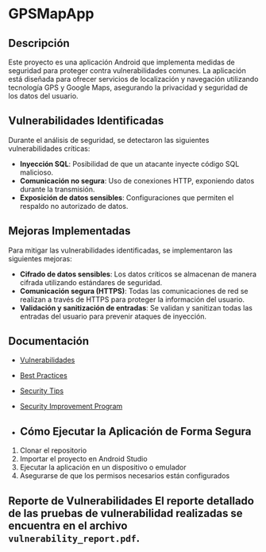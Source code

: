 # GPSMapApp

## Descripción
Este proyecto es una aplicación Android que implementa medidas de seguridad para proteger contra vulnerabilidades comunes. La aplicación está diseñada para ofrecer servicios de localización y navegación utilizando tecnología GPS y Google Maps, asegurando la privacidad y seguridad de los datos del usuario.

## Vulnerabilidades Identificadas 
Durante el análisis de seguridad, se detectaron las siguientes vulnerabilidades críticas:
- **Inyección SQL**: Posibilidad de que un atacante inyecte código SQL malicioso.
- **Comunicación no segura**: Uso de conexiones HTTP, exponiendo datos durante la transmisión.
- **Exposición de datos sensibles**: Configuraciones que permiten el respaldo no autorizado de datos.

## Mejoras Implementadas 
Para mitigar las vulnerabilidades identificadas, se implementaron las siguientes mejoras:
- **Cifrado de datos sensibles**: Los datos críticos se almacenan de manera cifrada utilizando estándares de seguridad.
- **Comunicación segura (HTTPS)**: Todas las comunicaciones de red se realizan a través de HTTPS para proteger la información del usuario.
- **Validación y sanitización de entradas**: Se validan y sanitizan todas las entradas del usuario para prevenir ataques de inyección.

## Documentación 
- [Vulnerabilidades](vulnerabilities.md) 
- [Best Practices](best_practices.md) 
- [Security Tips](security_tips.md) 
- [Security Improvement Program](security_improvement_program.md)

- ## Cómo Ejecutar la Aplicación de Forma Segura 
1. Clonar el repositorio 
2. Importar el proyecto en Android Studio 
3. Ejecutar la aplicación en un dispositivo o emulador 
4. Asegurarse de que los permisos necesarios están configurados 

## Reporte de Vulnerabilidades El reporte detallado de las pruebas de vulnerabilidad realizadas se encuentra en el archivo `vulnerability_report.pdf`.
